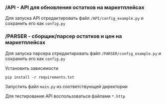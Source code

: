 ### **/API - API для обновления остатков на маркетплейсах**

Для запуска API отредактировать файл
`/API/config_example.py` и сохранить его как `config.py`


### **/PARSER - сборщик/парсер остатков и цен на маркетплейсах**

Для запуска парсера отредактировать файл
`/PARSER/config_example.py` и сохранить его как `config.py`

Установить зависимости

`pip install -r requirements.txt`

Запустить файл `main.py` из соответствующей директории

Для тестирования API воспользоваться файлами `*.http`